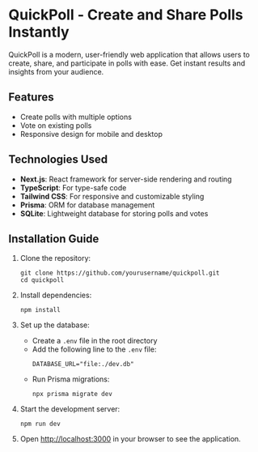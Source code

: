 # QuickPoll - Create and Share Polls Instantly

QuickPoll is a modern, user-friendly web application that allows users to create, share, and participate in polls with ease. Get instant results and insights from your audience.

## Features

- Create polls with multiple options
- Vote on existing polls
- Responsive design for mobile and desktop

## Technologies Used

- **Next.js**: React framework for server-side rendering and routing
- **TypeScript**: For type-safe code
- **Tailwind CSS**: For responsive and customizable styling
- **Prisma**: ORM for database management
- **SQLite**: Lightweight database for storing polls and votes

## Installation Guide

1. Clone the repository:

   ```
   git clone https://github.com/yourusername/quickpoll.git
   cd quickpoll
   ```

2. Install dependencies:

   ```
   npm install
   ```

3. Set up the database:

   - Create a `.env` file in the root directory
   - Add the following line to the `.env` file:
     ```
     DATABASE_URL="file:./dev.db"
     ```
   - Run Prisma migrations:
     ```
     npx prisma migrate dev
     ```

4. Start the development server:

   ```
   npm run dev
   ```

5. Open [http://localhost:3000](http://localhost:3000) in your browser to see the application.
